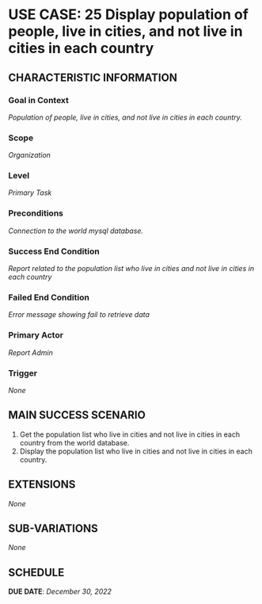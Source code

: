 # USE CASE: 25 Display population of people, live in cities, and not live in cities in each country

## CHARACTERISTIC INFORMATION

### Goal in Context

*Population of people, live in cities, and not live in cities in each country.*

### Scope

*Organization*

### Level

*Primary Task*

### Preconditions

*Connection to the world mysql database.*

### Success End Condition

*Report related to the population list who live in cities and not live in cities in each country*

### Failed End Condition

*Error message showing fail to retrieve data*

### Primary Actor

*Report Admin*

### Trigger

*None*

## MAIN SUCCESS SCENARIO

1. Get the population list who live in cities and not live in cities in each country from the world database.
2. Display the population list who live in cities and not live in cities in each country.

## EXTENSIONS

*None*

## SUB-VARIATIONS

*None*

## SCHEDULE

**DUE DATE**: *December 30, 2022*
